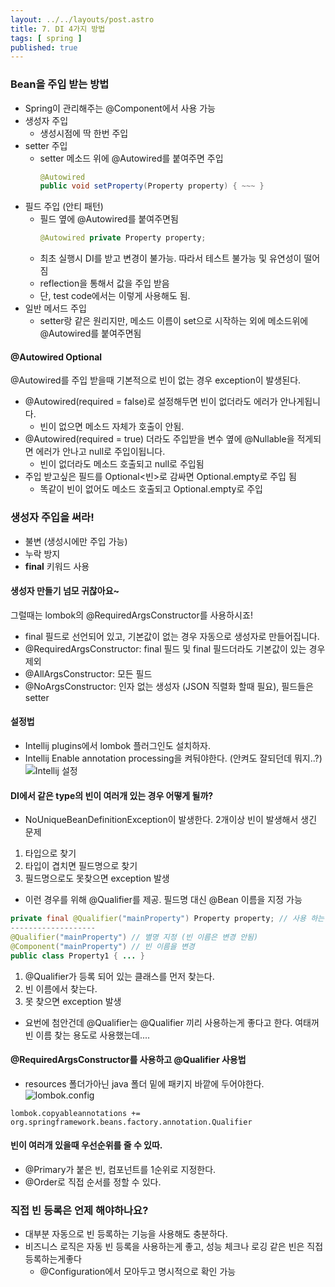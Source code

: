 ```yaml
---
layout: ../../layouts/post.astro
title: 7. DI 4가지 방법
tags: [ spring ]
published: true
---
```


### Bean을 주입 받는 방법

- Spring이 관리해주는 @Component에서 사용 가능
- 생성자 주입
  - 생성시점에 딱 한번 주입
- setter 주입
  - setter 메소드 위에 @Autowired를 붙여주면 주입
    ```java
    @Autowired
    public void setProperty(Property property) { ~~~ }
    ```
- 필드 주입 (안티 패턴)
  - 필드 옆에 @Autowired를 붙여주면됨
    ```java
    @Autowired private Property property;
    ```
  - 최초 실행시 DI를 받고 변경이 불가능. 따라서 테스트 불가능 및 유연성이 떨어짐
  - reflection을 통해서 값을 주입 받음
  - 단, test code에서는 이렇게 사용해도 됨.
- 일반 메서드 주입
  - setter랑 같은 원리지만, 메소드 이름이 set으로 시작하는 외에 메소드위에 @Autowired를 붙여주면됨

#### @Autowired Optional

@Autowired를 주입 받을때 기본적으로 빈이 없는 경우 exception이 발생된다.

- @Autowired(required = false)로 설정해두면 빈이 없더라도 에러가 안나게됩니다.
  - 빈이 없으면 메소드 자체가 호출이 안됨.
- @Autowired(required = true) 더라도 주입받을 변수 옆에 @Nullable을 적게되면 에러가 안나고 null로 주입이됩니다.
  - 빈이 없더라도 메소드 호출되고 null로 주입됨
- 주입 받고싶은 필드를 Optional<빈>로 감싸면 Optional.empty로 주입 됨
  - 똑같이 빈이 없어도 메소드 호출되고 Optional.empty로 주입

### 생성자 주입을 써라!

- 불변 (생성시에만 주입 가능)
- 누락 방지
- **final** 키워드 사용

#### 생성자 만들기 넘모 귀찮아요~

그럴때는 lombok의 @RequiredArgsConstructor를 사용하시죠!

- final 필드로 선언되어 있고, 기본값이 없는 경우 자동으로 생성자로 만들어집니다.
- @RequiredArgsConstructor: final 필드 및 final 필드더라도 기본값이 있는 경우 제외
- @AllArgsConstructor: 모든 필드
- @NoArgsConstructor: 인자 없는 생성자 (JSON 직렬화 할때 필요), 필드들은 setter

#### 설정법

- Intellij plugins에서 lombok 플러그인도 설치하자.
- Intellij Enable annotation processing을 켜둬야한다. (안켜도 잘되던데 뭐지..?)  
  ![Intellij 설정](/posts/7-di-4_intellij.png)

#### DI에서 같은 type의 빈이 여러개 있는 경우 어떻게 될까?

- NoUniqueBeanDefinitionException이 발생한다. 2개이상 빈이 발생해서 생긴 문제

1. 타입으로 찾기
2. 타입이 겹치면 필드명으로 찾기
3. 필드명으로도 못찾으면 exception 발생

- 이런 경우를 위해 @Qualifier를 제공. 필드명 대신 @Bean 이름을 지정 가능

```java
private final @Qualifier("mainProperty") Property property; // 사용 하는 곳
-------------------
@Qualifier("mainProperty") // 별명 지정 (빈 이름은 변경 안됨)
@Component("mainProperty") // 빈 이름을 변경
public class Property1 { ... }
```

1. @Qualifier가 등록 되어 있는 클래스를 먼저 찾는다.
2. 빈 이름에서 찾는다.
3. 못 찾으면 exception 발생

- 요번에 첨안건데 @Qualifier는 @Qualifier 끼리 사용하는게 좋다고 한다. 여태꺼 빈 이름 찾는 용도로 사용했는데....

#### @RequiredArgsConstructor를 사용하고 @Qualifier 사용법

- resources 폴더가아닌 java 폴더 밑에 패키지 바깥에 두어야한다.  
  ![lombok.config](/posts/7-di-4_lombok-config.png)

```text:lombok.config
lombok.copyableannotations += org.springframework.beans.factory.annotation.Qualifier
```

#### 빈이 여러개 있을때 우선순위를 줄 수 있따.

- @Primary가 붙은 빈, 컴포넌트를 1순위로 지정한다.
- @Order로 직접 순서를 정할 수 있다.

### 직접 빈 등록은 언제 해야하나요?

- 대부분 자동으로 빈 등록하는 기능을 사용해도 충분하다.
- 비즈니스 로직은 자동 빈 등록을 사용하는게 좋고, 성능 체크나 로깅 같은 빈은 직접 등록하는게좋다
  - @Configuration에서 모아두고 명시적으로 확인 가능
